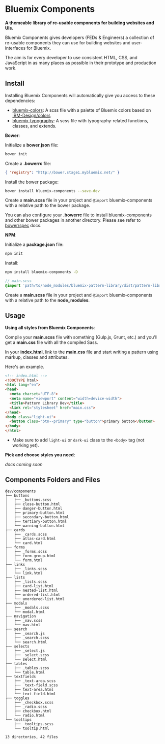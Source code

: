 # Bluemix Components

**A themeable library of re-usable components for building websites and UIs.**

Bluemix Components gives developers (FEDs & Engineers) a collection of re-usable components they can use for building websites and user-interfaces for Bluemix.

The aim is for every developer to use consistent HTML, CSS, and JavaScript in as many places as possible in their prototype and production work.

## Install

Installing Bluemix Components will automatically give you access to these dependencies:

- [bluemix-colors](https://www.npmjs.com/package/bluemix-colors): A scss file with a palette of Bluemix colors based on [IBM-Design/colors](https://github.com/IBM-Design/colors)
- [bluemix-typography](https://www.npmjs.com/package/bluemix-typography): A scss file with typography-related functions, classes, and extends.

**Bower**:

Initialize a **bower.json** file:
```bash
bower init
```

Create a **.bowerrc** file:
```json
{ "registry": "http://bower.stage1.mybluemix.net/" }
```

Install the bower package:

```bash
bower install bluemix-components --save-dev
```

Create a **main.scss** file in your project and `@import` bluemix-components with a relative path to the bower package.

You can also configure your **.bowerrc** file to install bluemix-components and other bower packages in another directory. Please see refer to [bower/spec](https://github.com/bower/spec/blob/master/config.md#directory) docs.

**NPM**:

Initialize a **package.json** file:
```bash
npm init
```

Install:

```bash
npm install bluemix-components -D
```

```scss
// main.scss
@import 'path/to/node_modules/bluemix-pattern-library/dist/pattern-library';
```

Create a **main.scss** file in your project and `@import` bluemix-components with a relative path to the **node_modules**.

## Usage

**Using all styles from Bluemix Components**:

Compile your **main.scss** file with something (Gulp.js, Grunt, etc.) and you'll get a **main.css** file with all the compiled Sass.

In your **index.html**, link to the **main.css** file and start writing a pattern using markup, classes and attributes.

Here's an example.

```html
<!-- index.html -->
<!DOCTYPE html>
<html lang="en">
<head>
  <meta charset="UTF-8">
  <meta name="viewport" content="width=device-width">
  <title>Pattern Library Dev</title>
  <link rel="stylesheet" href="main.css">
</head>
<body class="light-ui">
  <button class="btn--primary" type="button">primary button</button>
</body>
</html>
```
- Make sure to add `light-ui` or `dark-ui` class to the `<body>` tag (not working yet).

**Pick and choose styles you need**:

*docs coming soon*

## Components Folders and Files
```
dev/components
├── buttons
│   ├── _buttons.scss
│   ├── close-button.html
│   ├── danger-button.html
│   ├── primary-button.html
│   ├── secondary-button.html
│   ├── tertiary-button.html
│   └── warning-button.html
├── cards
│   ├── _cards.scss
│   ├── atlas-card.html
│   └── card.html
├── forms
│   ├── _forms.scss
│   ├── form-group.html
│   └── form.html
├── links
│   ├── _links.scss
│   └── link.html
├── lists
│   ├── _lists.scss
│   ├── card-list.html
│   ├── nested-list.html
│   ├── ordered-list.html
│   └── unordered-list.html
├── modals
│   ├── _modals.scss
│   └── modal.html
├── navigation
│   ├── _nav.scss
│   └── nav.html
├── search
│   ├── _search.js
│   ├── _search.scss
│   └── search.html
├── selects
│   ├── _select.js
│   ├── _select.scss
│   └── select.html
├── tables
│   ├── _tables.scss
│   └── table.html
├── textfields
│   ├── _text-area.scss
│   ├── _text-field.scss
│   ├── text-area.html
│   └── text-field.html
├── toggles
│   ├── _checkbox.scss
│   ├── _radio.scss
│   ├── checkbox.html
│   └── radio.html
└── tooltips
    ├── _tooltips.scss
    └── tooltip.html

13 directories, 42 files
```
